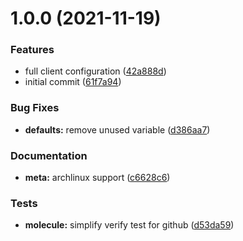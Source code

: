 # 1.0.0 (2021-11-19)


### Features

* full client configuration ([42a888d](https://github.com/gliech/lxd-client-ansible-role/commit/42a888d4e768c7172ace72d7fc88c1dad46fb0e0))
* initial commit ([61f7a94](https://github.com/gliech/lxd-client-ansible-role/commit/61f7a942829a67b21e20f9391ee66124b765bcb3))


### Bug Fixes

* **defaults:** remove unused variable ([d386aa7](https://github.com/gliech/lxd-client-ansible-role/commit/d386aa7ca7f8cf7ab8b63fa33475cd416620c678))


### Documentation

* **meta:** archlinux support ([c6628c6](https://github.com/gliech/lxd-client-ansible-role/commit/c6628c6c94ac6ac49733160177e214a37a3c9399))


### Tests

* **molecule:** simplify verify test for github ([d53da59](https://github.com/gliech/lxd-client-ansible-role/commit/d53da592ee256083340c6e709c1617f3e76d2810))
